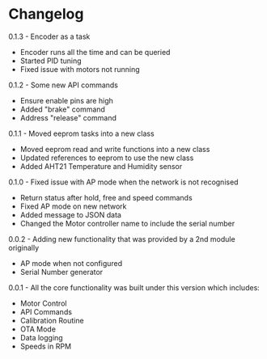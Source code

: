 # Changelog

0.1.3 - Encoder as a task
* Encoder runs all the time and can be queried
* Started PID tuning
* Fixed issue with motors not running

0.1.2 - Some new API commands
* Ensure enable pins are high
* Added "brake" command
* Address "release" command

0.1.1 - Moved eeprom tasks into a new class
* Moved eeprom read and write functions into a new class
* Updated references to eeprom to use the new class
* Added AHT21 Temperature and Humidity sensor

0.1.0 - Fixed issue with AP mode when the network is not recognised
* Return status after hold, free and speed commands
* Fixed AP mode on new network
* Added message to JSON data
* Changed the Motor controller name to include the serial number

0.0.2 - Adding new functionality that was provided by a 2nd module originally
* AP mode when not configured
* Serial Number generator

0.0.1 - All the core functionality was built under this version which includes:
* Motor Control
* API Commands
* Calibration Routine
* OTA Mode
* Data logging
* Speeds in RPM